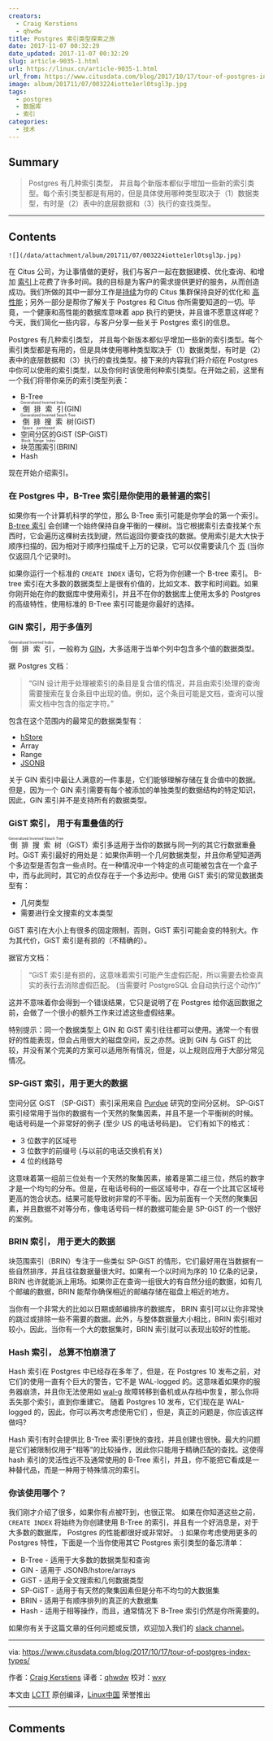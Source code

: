 ```yaml
---
creators:
  - Craig Kerstiens
  - qhwdw
title: Postgres 索引类型探索之旅
date: 2017-11-07 00:32:29
date_updated: 2017-11-07 00:32:29
slug: article-9035-1.html
url: https://linux.cn/article-9035-1.html
url_from: https://www.citusdata.com/blog/2017/10/17/tour-of-postgres-index-types/
image: album/201711/07/003224iotte1erl0tsgl3p.jpg
tags:
  - postgres
  - 数据库
  - 索引
categories:
  - 技术
---
```


## Summary

> Postgres 有几种索引类型， 并且每个新版本都似乎增加一些新的索引类型。每个索引类型都是有用的，但是具体使用哪种类型取决于（1）数据类型，有时是（2）表中的底层数据和（3）执行的查找类型。

***

<!-- more -->

## Contents

`![](/data/attachment/album/201711/07/003224iotte1erl0tsgl3p.jpg)`

在 Citus 公司，为让事情做的更好，我们与客户一起在数据建模、优化查询、和增加 [索引](https://www.citusdata.com/blog/2017/10/11/index-all-the-things-in-postgres/)上花费了许多时间。我的目标是为客户的需求提供更好的服务，从而创造成功。我们所做的其中一部分工作是[持续](https://www.citusdata.com/product/cloud)为你的 Citus 集群保持良好的优化和 [高性能](https://www.citusdata.com/blog/2017/09/29/what-performance-can-you-expect-from-postgres/)；另外一部分是帮你了解关于 Postgres 和 Citus 你所需要知道的一切。毕竟，一个健康和高性能的数据库意味着 app 执行的更快，并且谁不愿意这样呢？ 今天，我们简化一些内容，与客户分享一些关于 Postgres 索引的信息。

Postgres 有几种索引类型， 并且每个新版本都似乎增加一些新的索引类型。每个索引类型都是有用的，但是具体使用哪种类型取决于（1）数据类型，有时是（2）表中的底层数据和（3）执行的查找类型。接下来的内容我们将介绍在 Postgres 中你可以使用的索引类型，以及你何时该使用何种索引类型。在开始之前，这里有一个我们将带你亲历的索引类型列表：

* B-Tree
* <ruby> 倒排索引 <rt>  Generalized Inverted Index </rt></ruby> (GIN)
* <ruby> 倒排搜索树 <rt>  Generalized Inverted Seach Tree </rt></ruby> (GiST)
* <ruby> 空间分区的 <rt>  Space partitioned </rt></ruby> GiST (SP-GiST)
* <ruby> 块范围索引 <rt>  Block Range Index </rt></ruby> (BRIN)
* Hash

现在开始介绍索引。

### 在 Postgres 中，B-Tree 索引是你使用的最普遍的索引

如果你有一个计算机科学的学位，那么 B-Tree 索引可能是你学会的第一个索引。[B-tree 索引](https://en.wikipedia.org/wiki/B-tree) 会创建一个始终保持自身平衡的一棵树。当它根据索引去查找某个东西时，它会遍历这棵树去找到键，然后返回你要查找的数据。使用索引是大大快于顺序扫描的，因为相对于顺序扫描成千上万的记录，它可以仅需要读几个 [页](https://www.8kdata.com/blog/postgresql-page-layout/) (当你仅返回几个记录时)。

如果你运行一个标准的 `CREATE INDEX` 语句，它将为你创建一个 B-tree 索引。 B-tree 索引在大多数的数据类型上是很有价值的，比如文本、数字和时间戳。如果你刚开始在你的数据库中使用索引，并且不在你的数据库上使用太多的 Postgres 的高级特性，使用标准的 B-Tree 索引可能是你最好的选择。

### GIN 索引，用于多值列

<ruby> 倒排索引 <rt>  Generalized Inverted Index </rt></ruby>，一般称为 [GIN](https://www.postgresql.org/docs/10/static/gin.html)，大多适用于当单个列中包含多个值的数据类型。

据 Postgres 文档： 

> 
> “GIN 设计用于处理被索引的条目是复合值的情况，并且由索引处理的查询需要搜索在复合条目中出现的值。例如，这个条目可能是文档，查询可以搜索文档中包含的指定字符。”
> 
> 
> 

包含在这个范围内的最常见的数据类型有：

* [hStore](https://www.citusdata.com/blog/2016/07/14/choosing-nosql-hstore-json-jsonb/)
* Array
* Range
* [JSONB](https://www.citusdata.com/blog/2016/07/14/choosing-nosql-hstore-json-jsonb/)

关于 GIN 索引中最让人满意的一件事是，它们能够理解存储在复合值中的数据。但是，因为一个 GIN 索引需要有每个被添加的单独类型的数据结构的特定知识，因此，GIN 索引并不是支持所有的数据类型。

### GiST 索引， 用于有重叠值的行

<ruby> 倒排搜索树 <rt>  Generalized Inverted Seach Tree </rt></ruby>（GiST）索引多适用于当你的数据与同一列的其它行数据重叠时。GiST 索引最好的用处是：如果你声明一个几何数据类型，并且你希望知道两个多边型是否包含一些点时。在一种情况中一个特定的点可能被包含在一个盒子中，而与此同时，其它的点仅存在于一个多边形中。使用 GiST 索引的常见数据类型有：

* 几何类型
* 需要进行全文搜索的文本类型

GiST 索引在大小上有很多的固定限制，否则，GiST 索引可能会变的特别大。作为其代价，GiST 索引是有损的（不精确的）。

据官方文档：

> 
> “GiST 索引是有损的，这意味着索引可能产生虚假匹配，所以需要去检查真实的表行去消除虚假匹配。 (当需要时 PostgreSQL 会自动执行这个动作)”
> 
> 
> 

这并不意味着你会得到一个错误结果，它只是说明了在 Postgres 给你返回数据之前，会做了一个很小的额外工作来过滤这些虚假结果。

特别提示：同一个数据类型上 GIN 和 GiST 索引往往都可以使用。通常一个有很好的性能表现，但会占用很大的磁盘空间，反之亦然。说到 GIN 与 GiST 的比较，并没有某个完美的方案可以适用所有情况，但是，以上规则应用于大部分常见情况。

### SP-GiST 索引，用于更大的数据

空间分区 GiST （SP-GiST）索引采用来自 [Purdue](https://www.cs.purdue.edu/spgist/papers/W87R36P214137510.pdf) 研究的空间分区树。 SP-GiST 索引经常用于当你的数据有一个天然的聚集因素，并且不是一个平衡树的时候。 电话号码是一个非常好的例子 (至少 US 的电话号码是)。 它们有如下的格式：

* 3 位数字的区域号
* 3 位数字的前缀号 (与以前的电话交换机有关)
* 4 位的线路号

这意味着第一组前三位处有一个天然的聚集因素，接着是第二组三位，然后的数字才是一个均匀的分布。但是，在电话号码的一些区域号中，存在一个比其它区域号更高的饱合状态。结果可能导致树非常的不平衡。因为前面有一个天然的聚集因素，并且数据不对等分布，像电话号码一样的数据可能会是 SP-GiST 的一个很好的案例。

### BRIN 索引， 用于更大的数据

块范围索引（BRIN）专注于一些类似 SP-GiST 的情形，它们最好用在当数据有一些自然排序，并且往往数据量很大时。如果有一个以时间为序的 10 亿条的记录，BRIN 也许就能派上用场。如果你正在查询一组很大的有自然分组的数据，如有几个邮编的数据，BRIN 能帮你确保相近的邮编存储在磁盘上相近的地方。

当你有一个非常大的比如以日期或邮编排序的数据库， BRIN 索引可以让你非常快的跳过或排除一些不需要的数据。此外，与整体数据量大小相比，BRIN 索引相对较小，因此，当你有一个大的数据集时，BRIN 索引就可以表现出较好的性能。

### Hash 索引， 总算不怕崩溃了

Hash 索引在 Postgres 中已经存在多年了，但是，在 Postgres 10 发布之前，对它们的使用一直有个巨大的警告，它不是 WAL-logged 的。这意味着如果你的服务器崩溃，并且你无法使用如 [wal-g](https://www.citusdata.com/blog/2017/08/18/introducing-wal-g-faster-restores-for-postgres/) 故障转移到备机或从存档中恢复，那么你将丢失那个索引，直到你重建它。 随着 Postgres 10 发布，它们现在是 WAL-logged 的，因此，你可以再次考虑使用它们 ，但是，真正的问题是，你应该这样做吗?

Hash 索引有时会提供比 B-Tree 索引更快的查找，并且创建也很快。最大的问题是它们被限制仅用于“相等”的比较操作，因此你只能用于精确匹配的查找。这使得 hash 索引的灵活性远不及通常使用的 B-Tree 索引，并且，你不能把它看成是一种替代品，而是一种用于特殊情况的索引。

### 你该使用哪个？

我们刚才介绍了很多，如果你有点被吓到，也很正常。 如果在你知道这些之前， `CREATE INDEX` 将始终为你创建使用 B-Tree 的索引，并且有一个好消息是，对于大多数的数据库， Postgres 的性能都很好或非常好。 :) 如果你考虑使用更多的 Postgres 特性，下面是一个当你使用其它 Postgres 索引类型的备忘清单：

* B-Tree - 适用于大多数的数据类型和查询
* GIN - 适用于 JSONB/hstore/arrays
* GiST - 适用于全文搜索和几何数据类型
* SP-GiST - 适用于有天然的聚集因素但是分布不均匀的大数据集
* BRIN - 适用于有顺序排列的真正的大数据集
* Hash - 适用于相等操作，而且，通常情况下 B-Tree 索引仍然是你所需要的。

如果你有关于这篇文章的任何问题或反馈，欢迎加入我们的 [slack channel](https://slack.citusdata.com/)。

---

via: <https://www.citusdata.com/blog/2017/10/17/tour-of-postgres-index-types/>

作者：[Craig Kerstiens](https://www.citusdata.com/blog/2017/10/17/tour-of-postgres-index-types/) 译者：[qhwdw](https://github.com/qhwdw) 校对：[wxy](https://github.com/wxy)

本文由 [LCTT](https://github.com/LCTT/TranslateProject) 原创编译，[Linux中国](https://linux.cn/) 荣誉推出

***

## Comments
